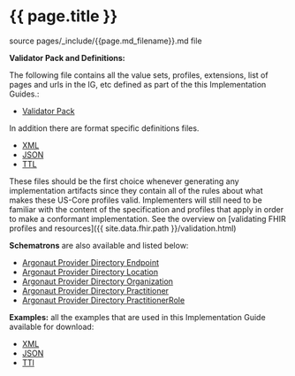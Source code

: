 # {{ page.title }}

source pages/_include/{{page.md_filename}}.md  file

**Validator Pack and Definitions:**

The following file contains all the value sets, profiles, extensions, list of pages and urls in the IG, etc defined as part of the this Implementation Guides.:

- [Validator Pack](validator.pack)

In addition there are format specific definitions files.
- [XML](definitions.xml.zip)
- [JSON](definitions.json.zip)
- [TTL](definitions.ttl.zip)

These files should be the first choice whenever generating any implementation artifacts since they contain all of the rules about what makes these US-Core profiles valid. Implementers will still need to be familiar with the content of the specification and profiles that apply in order to make a conformant implementation.  See the overview on [validating FHIR profiles and resources]({{ site.data.fhir.path }}/validation.html)

**Schematrons** are also available and listed below:

- [Argonaut Provider Directory Endpoint](argo-endpoint.sch)
- [Argonaut Provider Directory Location](argo-location.sch)
- [Argonaut Provider Directory Organization](argo-organization.sch)
- [Argonaut Provider Directory Practitioner](argo-practitioner.sch)
- [Argonaut Provider Directory PractitionerRole](argo-practitionerrole.sch)

**Examples:** all the examples that are used in this Implementation Guide available for download:

- [XML](examples.xml.zip)
- [JSON](examples.json.zip)
- [TTl](examples.ttl.zip)
